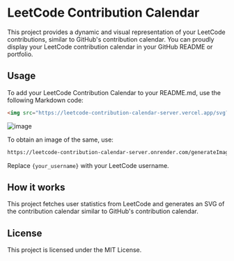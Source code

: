 # LeetCode Contribution Calendar 

This project provides a dynamic and visual representation of your LeetCode contributions, similar to GitHub's contribution calendar. You can proudly display your LeetCode contribution calendar in your GitHub README or portfolio.

## Usage

To add your LeetCode Contribution Calendar to your README.md, use the following Markdown code:

```markdown
<img src="https://leetcode-contribution-calendar-server.vercel.app/svg?username={your_username}" width="100%">
```

![image](https://github.com/aadityaguptaa/leetcode-contribution-calendar-server/assets/52538173/379c6ba8-5728-4513-9ad0-7ead92fdc80e)


To obtain an image of the same, use:

```markdown
https://leetcode-contribution-calendar-server.onrender.com/generateImage?username={your_username}
```

Replace `{your_username}` with your LeetCode username.

## How it works
This project fetches user statistics from LeetCode and generates an SVG of the contribution calendar similar to GitHub's contribution calendar.

## License
This project is licensed under the MIT License.

